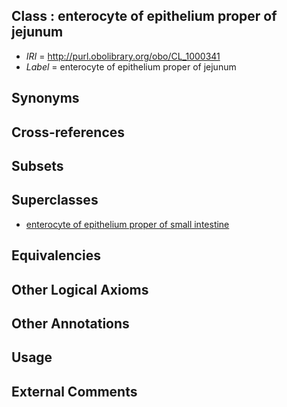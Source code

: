 
## Class : enterocyte of epithelium proper of jejunum

 * *IRI* = http://purl.obolibrary.org/obo/CL_1000341
 * *Label* = enterocyte of epithelium proper of jejunum

## Synonyms


## Cross-references


## Subsets


## Superclasses

 * [enterocyte of epithelium proper of small intestine](../../CL/39/CL_1000339.md)

## Equivalencies


## Other Logical Axioms


## Other Annotations


## Usage


## External Comments

